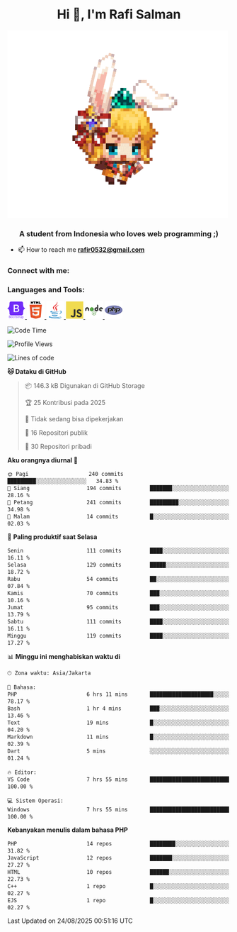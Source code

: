 <h1 align="center">Hi 👋, I'm Rafi Salman</h1>
<img src="img/lp.gif" /> 
<h3 align="center">A student from Indonesia who loves web programming ;)</h3>

- 📫 How to reach me **rafir0532@gmail.com**

<h3 align="left">Connect with me:</h3>
<p align="left">
</p>

<h3 align="left">Languages and Tools:</h3>
<p align="left"> <a href="https://getbootstrap.com" target="_blank" rel="noreferrer"> <img src="https://raw.githubusercontent.com/devicons/devicon/master/icons/bootstrap/bootstrap-plain-wordmark.svg" alt="bootstrap" width="40" height="40"/> </a> <a href="https://www.w3.org/html/" target="_blank" rel="noreferrer"> <img src="https://raw.githubusercontent.com/devicons/devicon/master/icons/html5/html5-original-wordmark.svg" alt="html5" width="40" height="40"/> </a> <a href="https://www.java.com" target="_blank" rel="noreferrer"> <img src="https://raw.githubusercontent.com/devicons/devicon/master/icons/java/java-original.svg" alt="java" width="40" height="40"/> </a> <a href="https://developer.mozilla.org/en-US/docs/Web/JavaScript" target="_blank" rel="noreferrer"> <img src="https://raw.githubusercontent.com/devicons/devicon/master/icons/javascript/javascript-original.svg" alt="javascript" width="40" height="40"/> </a> <a href="https://nodejs.org" target="_blank" rel="noreferrer"> <img src="https://raw.githubusercontent.com/devicons/devicon/master/icons/nodejs/nodejs-original-wordmark.svg" alt="nodejs" width="40" height="40"/> </a> <a href="https://www.php.net" target="_blank" rel="noreferrer"> <img src="https://raw.githubusercontent.com/devicons/devicon/master/icons/php/php-original.svg" alt="php" width="40" height="40"/> </a> </p>

<!--START_SECTION:waka-->
![Code Time](http://img.shields.io/badge/Code%20Time-601%20hrs%203%20mins-blue)

![Profile Views](http://img.shields.io/badge/Profil%20dilihat-0-blue)

![Lines of code](https://img.shields.io/badge/Sejak%20Hello%20World%20aku%20telah%20menulis-1.8%20million%20baris%20kode-blue)

**🐱 Dataku di GitHub** 

> 📦 146.3 kB Digunakan di GitHub Storage 
 > 
> 🏆 25 Kontribusi pada 2025
 > 
> 🚫 Tidak sedang bisa dipekerjakan
 > 
> 📜 16 Repositori publik 
 > 
> 🔑 30 Repositori pribadi 
 > 
**Aku orangnya diurnal 🐤** 

```text
🌞 Pagi                   240 commits         █████████░░░░░░░░░░░░░░░░   34.83 % 
🌆 Siang                  194 commits         ███████░░░░░░░░░░░░░░░░░░   28.16 % 
🌃 Petang                 241 commits         █████████░░░░░░░░░░░░░░░░   34.98 % 
🌙 Malam                  14 commits          █░░░░░░░░░░░░░░░░░░░░░░░░   02.03 % 
```
📅 **Paling produktif saat Selasa** 

```text
Senin                    111 commits         ████░░░░░░░░░░░░░░░░░░░░░   16.11 % 
Selasa                   129 commits         █████░░░░░░░░░░░░░░░░░░░░   18.72 % 
Rabu                     54 commits          ██░░░░░░░░░░░░░░░░░░░░░░░   07.84 % 
Kamis                    70 commits          ███░░░░░░░░░░░░░░░░░░░░░░   10.16 % 
Jumat                    95 commits          ███░░░░░░░░░░░░░░░░░░░░░░   13.79 % 
Sabtu                    111 commits         ████░░░░░░░░░░░░░░░░░░░░░   16.11 % 
Minggu                   119 commits         ████░░░░░░░░░░░░░░░░░░░░░   17.27 % 
```


📊 **Minggu ini menghabiskan waktu di** 

```text
🕑︎ Zona waktu: Asia/Jakarta

💬 Bahasa: 
PHP                      6 hrs 11 mins       ████████████████████░░░░░   78.17 % 
Bash                     1 hr 4 mins         ███░░░░░░░░░░░░░░░░░░░░░░   13.46 % 
Text                     19 mins             █░░░░░░░░░░░░░░░░░░░░░░░░   04.20 % 
Markdown                 11 mins             █░░░░░░░░░░░░░░░░░░░░░░░░   02.39 % 
Dart                     5 mins              ░░░░░░░░░░░░░░░░░░░░░░░░░   01.24 % 

🔥 Editor: 
VS Code                  7 hrs 55 mins       █████████████████████████   100.00 % 

💻 Sistem Operasi: 
Windows                  7 hrs 55 mins       █████████████████████████   100.00 % 
```

**Kebanyakan menulis dalam bahasa PHP** 

```text
PHP                      14 repos            ████████░░░░░░░░░░░░░░░░░   31.82 % 
JavaScript               12 repos            ███████░░░░░░░░░░░░░░░░░░   27.27 % 
HTML                     10 repos            ██████░░░░░░░░░░░░░░░░░░░   22.73 % 
C++                      1 repo              █░░░░░░░░░░░░░░░░░░░░░░░░   02.27 % 
EJS                      1 repo              █░░░░░░░░░░░░░░░░░░░░░░░░   02.27 % 
```




 Last Updated on 24/08/2025 00:51:16 UTC
<!--END_SECTION:waka-->
